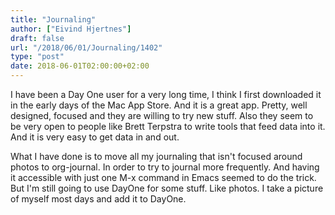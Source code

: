```yaml
---
title: "Journaling"
author: ["Eivind Hjertnes"]
draft: false
url: "/2018/06/01/Journaling/1402"
type: "post"
date: 2018-06-01T02:00:00+02:00
---
```


I have been a Day One user for a very long time, I think I first
downloaded it in the early days of the Mac App Store. And it is a great
app. Pretty, well designed, focused and they are willing to try new
stuff. Also they seem to be very open to people like Brett Terpstra to
write tools that feed data into it. And it is very easy to get data in
and out.

What I have done is to move all my journaling that isn't focused around
photos to org-journal. In order to try to journal more frequently. And
having it accessible with just one M-x command in Emacs seemed to do the
trick. But I'm still going to use DayOne for some stuff. Like photos. I
take a picture of myself most days and add it to DayOne.
